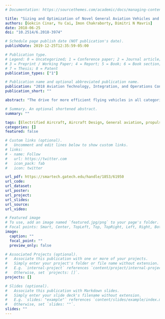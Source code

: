 ```yaml
---
# Documentation: https://sourcethemes.com/academic/docs/managing-content/

title: "Sizing and Optimization of Novel General Aviation Vehicles and Propulsion System Architectures"
authors: [Gokcin Cinar, Yu Cai, Imon Chakraborty, Dimitri N Mavris]
date: 2018-06-25
doi: "10.2514/6.2018-3974"

# Schedule page publish date (NOT publication's date).
publishDate: 2019-12-25T12:35:59-05:00

# Publication type.
# Legend: 0 = Uncategorized; 1 = Conference paper; 2 = Journal article;
# 3 = Preprint / Working Paper; 4 = Report; 5 = Book; 6 = Book section;
# 7 = Thesis; 8 = Patent
publication_types: ["1"]

# Publication name and optional abbreviated publication name.
publication: "2018 Aviation Technology, Integration, and Operations Conference, AIAA AVIATION Forum"
publication_short: ""

abstract: "The drive for more efficient flying vehicles in all categories may necessitate a significant departure from the tube-and-wing or rotary-wing norms that have been the mainstay of aviation for many decades. This poses challenges for predicting the aerodynamic characteristics and the weight build-up of such unconventional vehicles in early design phases. Additionally, the design and assessment of advanced/unconventional all-electric or hybrid-electric propulsion system architectures require consideration of degrees-of-freedom and trade-offs that do not arise for conventional purely fuel-powered architectures. Thus, there is a need for a flexible vehicle sizing, trade-off, and optimization capability that is not limited to a single vehicle configuration (e.g., fixed-wing, rotary-wing) or propulsion system architecture. To be suitable for the early design phases, such a framework must evaluate relatively quickly, not require extensive definition of the vehicle, and lend itself to customizable design optimization setups. This paper describes the initial creation of such a capability and demonstrates its application to design trade-offs for a General Aviation vehicle with an advanced propulsion system architecture."

# Summary. An optional shortened abstract.
summary: ""

tags: [Electrified Aircraft, Aircraft Design, General aviation, propulsion architectures, E-PASS, Hybrid electric]
categories: []
featured: false

# Custom links (optional).
#   Uncomment and edit lines below to show custom links.
# links:
# - name: Follow
#   url: https://twitter.com
#   icon_pack: fab
#   icon: twitter

url_pdf: https://smartech.gatech.edu/handle/1853/61950
url_code:
url_dataset:
url_poster:
url_project:
url_slides:
url_source:
url_video:

# Featured image
# To use, add an image named `featured.jpg/png` to your page's folder. 
# Focal points: Smart, Center, TopLeft, Top, TopRight, Left, Right, BottomLeft, Bottom, BottomRight.
image:
  caption: ""
  focal_point: ""
  preview_only: false

# Associated Projects (optional).
#   Associate this publication with one or more of your projects.
#   Simply enter your project's folder or file name without extension.
#   E.g. `internal-project` references `content/project/internal-project/index.md`.
#   Otherwise, set `projects: []`.
projects: []

# Slides (optional).
#   Associate this publication with Markdown slides.
#   Simply enter your slide deck's filename without extension.
#   E.g. `slides: "example"` references `content/slides/example/index.md`.
#   Otherwise, set `slides: ""`.
slides: ""
---
```


